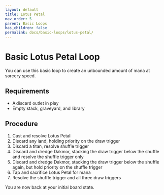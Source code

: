 ```yaml
---
layout: default
title: Lotus Petal
nav_order: 5
parent: Basic Loops
has_children: false
permalink: docs/basic-loops/lotus-petal/
---
```


# Basic Lotus Petal Loop

You can use this basic loop to create an unbounded amount of mana at sorcery speed.

## Requirements

* A discard outlet in play
* Empty stack, graveyard, and library

## Procedure

1. Cast and resolve Lotus Petal
1. Discard any land, holding priority on the draw trigger
1. Discard a titan, resolve shuffle trigger
1. Discard and dredge Dakmor, stacking the draw trigger below the shuffle and resolve the shuffle trigger only
1. Discard and dredge Dakmor, stacking the draw trigger below the shuffle again, but hold priority on the shuffle trigger
1. Tap and sacrifice Lotus Petal for mana
1. Resolve the shuffle trigger and all three draw triggers

You are now back at your initial board state.
